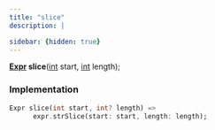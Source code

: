 ```yaml
---
title: "slice"
description: |

sidebar: {hidden: true}
---
```

<span class="dart-code"><strong>[Expr] slice</strong>(<span class="nobr">[int] start</span>, <span class="nobr">[int] length</span>);</span>


### Implementation
```dart
Expr slice(int start, int? length) =>
      expr.strSlice(start: start, length: length);
```

[Expr]: /reference/classes/expr/
[int]: https://api.flutter.dev/flutter/dart-core/int-class.html